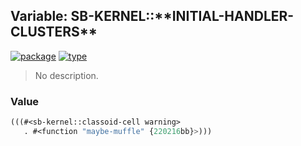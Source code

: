 ## Variable: SB-KERNEL::\*\*INITIAL-HANDLER-CLUSTERS\*\*
[![package](https://img.shields.io/badge/Package-SB--KERNEL-5f9ea0.svg?style=social&colorA=999999)](../) [![type](https://img.shields.io/badge/Type-Variable-5f9ea0.svg?style=social&colorA=999999)](../#variable) 

> No description.

### Value
```cl
(((#<sb-kernel::classoid-cell warning>
   . #<function "maybe-muffle" {220216bb}>)))
```

